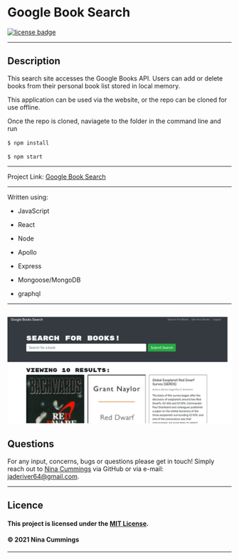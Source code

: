 # Google Book Search
<a href='https://opensource.org/licenses/MIT'><img src='https://img.shields.io/badge/license-MIT-blueviolet' alt='license badge'></a>

---------------------------------------

## Description

This search site accesses the Google Books API.  Users can add or delete books from their personal book list stored in local memory.

This application can be used via the website, or the repo can be cloned for use offline.

Once the repo is cloned, naviagete to the folder in the command line and run 

`$ npm install`

`$ npm start`

---------------------------------------

Project Link: 
[Google Book Search](https://powerful-hollows-26718.herokuapp.com/)

---------------------------------------


Written using:

                    
* JavaScript

* React
   
* Node
   
* Apollo

* Express

* Mongoose/MongoDB

* graphql

---------------------------------------
![screenshot](./client/src/assets/screenshot.png)
---------------------------------------

## Questions

For any input, concerns, bugs or questions please get in touch!  Simply reach out to [Nina Cummings](https://github.com/jaderiver62/) via GitHub or via e-mail: jaderiver64@gmail.com.

---------------------------------------

## Licence


#### This project is licensed under the [MIT License](https://opensource.org/licenses/MIT).
#### &copy; 2021 Nina Cummings

---------------------------------------
    